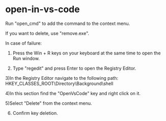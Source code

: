 # open-in-vs-code 

Run "open_cmd" to add the command to the context menu.

If you want to delete, use "remove.exe".

In case of failure:

1) Press the Win + R keys on your keyboard at the same time to open the Run window.

2) Type "regedit" and press Enter to open the Registry Editor.

3)In the Registry Editor navigate to the following path:
HKEY_CLASSES_ROOT\Directory\Background\shell

4)In this section find the "OpenVsCode" key and right click on it.

5)Select "Delete" from the context menu.

6) Confirm key deletion.
